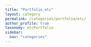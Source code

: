 ```yaml
---
title: "Portfolio_etc"
layout: category
permalink: /categories/portfolio/etc/
author_profile: true
taxonomy: etcPortfolio
sidebar:
  nav: "categories"
---
```

